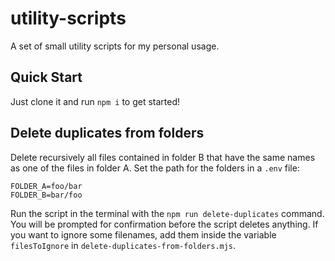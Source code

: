 # utility-scripts

A set of small utility scripts for my personal usage.

## Quick Start

Just clone it and run `npm i` to get started!

## Delete duplicates from folders

Delete recursively all files contained in folder B that have the same names as one of the files in folder A.
Set the path for the folders in a `.env` file:

```
FOLDER_A=foo/bar
FOLDER_B=bar/foo
```

Run the script in the terminal with the `npm run delete-duplicates` command. You will be prompted for confirmation before the script deletes anything. If you want to ignore some filenames, add them inside the variable `filesToIgnore` in `delete-duplicates-from-folders.mjs`.